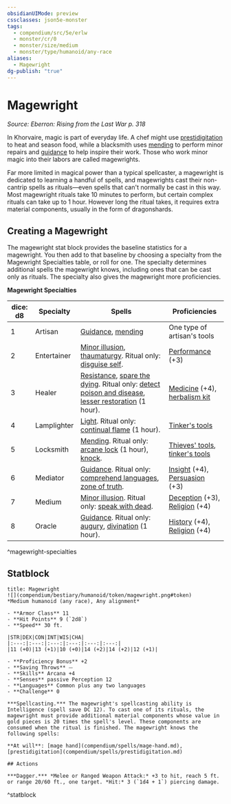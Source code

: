```yaml
---
obsidianUIMode: preview
cssclasses: json5e-monster
tags:
  - compendium/src/5e/erlw
  - monster/cr/0
  - monster/size/medium
  - monster/type/humanoid/any-race
aliases:
  - Magewright
dg-publish: "true"
---
```

# Magewright
*Source: Eberron: Rising from the Last War p. 318*  

In Khorvaire, magic is part of everyday life. A chef might use [prestidigitation](compendium/spells/prestidigitation.md) to heat and season food, while a blacksmith uses [mending](compendium/spells/mending.md) to perform minor repairs and [guidance](compendium/spells/guidance.md) to help inspire their work. Those who work minor magic into their labors are called magewrights.

Far more limited in magical power than a typical spellcaster, a magewright is dedicated to learning a handful of spells, and magewrights cast their non-cantrip spells as rituals—even spells that can't normally be cast in this way. Most magewright rituals take 10 minutes to perform, but certain complex rituals can take up to 1 hour. However long the ritual takes, it requires extra material components, usually in the form of dragonshards.

## Creating a Magewright

The magewright stat block provides the baseline statistics for a magewright. You then add to that baseline by choosing a specialty from the Magewright Specialties table, or roll for one. The specialty determines additional spells the magewright knows, including ones that can be cast only as rituals. The specialty also gives the magewright more proficiencies.

**Magewright Specialties**

| dice: d8 | Specialty | Spells | Proficiencies |
|----------|-----------|--------|---------------|
| 1 | Artisan | [Guidance](compendium/spells/guidance.md), [mending](compendium/spells/mending.md) | One type of artisan's tools |
| 2 | Entertainer | [Minor illusion](compendium/spells/minor-illusion.md), [thaumaturgy](compendium/spells/thaumaturgy.md). Ritual only: [disguise self](compendium/spells/disguise-self.md). | [Performance](rules/skills.md#Performance) (+3) |
| 3 | Healer | [Resistance](compendium/spells/resistance.md), [spare the dying](compendium/spells/spare-the-dying.md). Ritual only: [detect poison and disease](compendium/spells/detect-poison-and-disease.md), [lesser restoration](compendium/spells/lesser-restoration.md) (1 hour). | [Medicine](rules/skills.md#Medicine) (+4), [herbalism kit](compendium/items/herbalism-kit.md) |
| 4 | Lamplighter | [Light](compendium/spells/light.md). Ritual only: [continual flame](compendium/spells/continual-flame.md) (1 hour). | [Tinker's tools](compendium/items/tinkers-tools.md) |
| 5 | Locksmith | [Mending](compendium/spells/mending.md). Ritual only: [arcane lock](compendium/spells/arcane-lock.md) (1 hour), [knock](compendium/spells/knock.md). | [Thieves' tools](compendium/items/thieves-tools.md), [tinker's tools](compendium/items/tinkers-tools.md) |
| 6 | Mediator | [Guidance](compendium/spells/guidance.md). Ritual only: [comprehend languages](compendium/spells/comprehend-languages.md), [zone of truth](compendium/spells/zone-of-truth.md). | [Insight](rules/skills.md#Insight) (+4), [Persuasion](rules/skills.md#Persuasion) (+3) |
| 7 | Medium | [Minor illusion](compendium/spells/minor-illusion.md). Ritual only: [speak with dead](compendium/spells/speak-with-dead.md). | [Deception](rules/skills.md#Deception) (+3), [Religion](rules/skills.md#Religion) (+4) |
| 8 | Oracle | [Guidance](compendium/spells/guidance.md). Ritual only: [augury](compendium/spells/augury.md), [divination](compendium/spells/divination.md) (1 hour). | [History](rules/skills.md#History) (+4), [Religion](rules/skills.md#Religion) (+4) |
^magewright-specialties

## Statblock

```ad-statblock
title: Magewright
![](compendium/bestiary/humanoid/token/magewright.png#token)
*Medium humanoid (any race), Any alignment*

- **Armor Class** 11 
- **Hit Points** 9 (`2d8`)
- **Speed** 30 ft.

|STR|DEX|CON|INT|WIS|CHA|
|:---:|:---:|:---:|:---:|:---:|:---:|
|11 (+0)|13 (+1)|10 (+0)|14 (+2)|14 (+2)|12 (+1)|

- **Proficiency Bonus** +2
- **Saving Throws** ⏤
- **Skills** Arcana +4
- **Senses** passive Perception 12
- **Languages** Common plus any two languages
- **Challenge** 0

***Spellcasting.*** The magewright's spellcasting ability is Intelligence (spell save DC 12). To cast one of its rituals, the magewright must provide additional material components whose value in gold pieces is 20 times the spell's level. These components are consumed when the ritual is finished. The magewright knows the following spells:

**At will**: [mage hand](compendium/spells/mage-hand.md), [prestidigitation](compendium/spells/prestidigitation.md)

## Actions

***Dagger.*** *Melee or Ranged Weapon Attack:* +3 to hit, reach 5 ft. or range 20/60 ft., one target. *Hit:* 3 (`1d4 + 1`) piercing damage.
```
^statblock